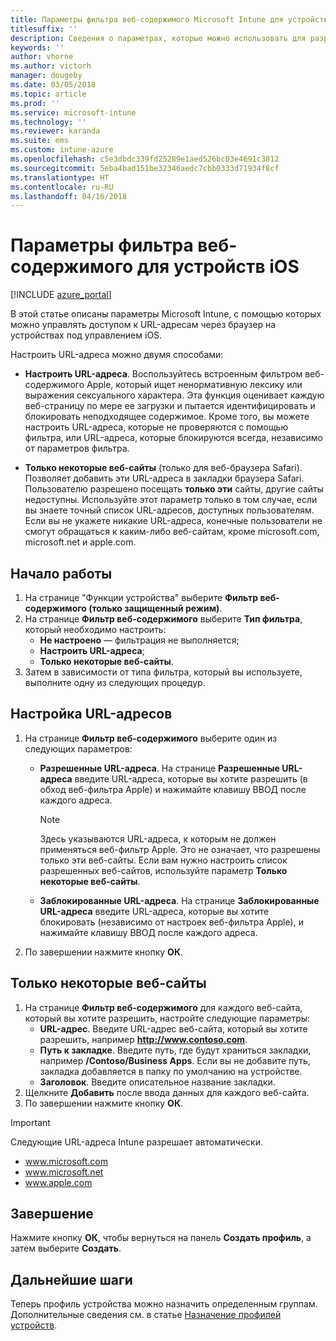 ```yaml
---
title: Параметры фильтра веб-содержимого Microsoft Intune для устройств iOS
titlesuffix: ''
description: Сведения о параметрах, которые можно использовать для разрешения и блокирования доступа к веб-сайтам с устройств iOS в Microsoft Intune.
keywords: ''
author: vhorne
ms.author: victorh
manager: dougeby
ms.date: 03/05/2018
ms.topic: article
ms.prod: ''
ms.service: microsoft-intune
ms.technology: ''
ms.reviewer: karanda
ms.suite: ems
ms.custom: intune-azure
ms.openlocfilehash: c5e3dbdc339fd25289e1aed526bc03e4691c3812
ms.sourcegitcommit: 5eba4bad151be32346aedc7cbb0333d71934f8cf
ms.translationtype: HT
ms.contentlocale: ru-RU
ms.lasthandoff: 04/16/2018
---
```

# <a name="web-content-filter-settings-for-ios-devices"></a>Параметры фильтра веб-содержимого для устройств iOS

[!INCLUDE [azure_portal](./includes/azure_portal.md)]

В этой статье описаны параметры Microsoft Intune, с помощью которых можно управлять доступом к URL-адресам через браузер на устройствах под управлением iOS.

Настроить URL-адреса можно двумя способами:

- **Настроить URL-адреса**. Воспользуйтесь встроенным фильтром веб-содержимого Apple, который ищет ненормативную лексику или выражения сексуального характера. Эта функция оценивает каждую веб-страницу по мере ее загрузки и пытается идентифицировать и блокировать неподходящее содержимое. Кроме того, вы можете настроить URL-адреса, которые не проверяются с помощью фильтра, или URL-адреса, которые блокируются всегда, независимо от параметров фильтра.

- **Только некоторые веб-сайты** (только для веб-браузера Safari). Позволяет добавить эти URL-адреса в закладки браузера Safari. Пользователю разрешено посещать **только эти** сайты, другие сайты недоступны. Используйте этот параметр только в том случае, если вы знаете точный список URL-адресов, доступных пользователям.
Если вы не укажете никакие URL-адреса, конечные пользователи не смогут обращаться к каким-либо веб-сайтам, кроме microsoft.com, microsoft.net и apple.com.

## <a name="get-started"></a>Начало работы

1. На странице "Функции устройства" выберите **Фильтр веб-содержимого (только защищенный режим)**.
2. На странице **Фильтр веб-содержимого** выберите **Тип фильтра**, который необходимо настроить:
    - **Не настроено** — фильтрация не выполняется;
    - **Настроить URL-адреса**;
    - **Только некоторые веб-сайты**.
3. Затем в зависимости от типа фильтра, который вы используете, выполните одну из следующих процедур.


## <a name="configure-urls"></a>Настройка URL-адресов

1. На странице **Фильтр веб-содержимого** выберите один из следующих параметров:
   - **Разрешенные URL-адреса**. На странице **Разрешенные URL-адреса** введите URL-адреса, которые вы хотите разрешить (в обход веб-фильтра Apple) и нажимайте клавишу ВВОД после каждого адреса.
     > [!NOTE]
     > Здесь указываются URL-адреса, к которым не должен применяться веб-фильтр Apple. Это не означает, что разрешены только эти веб-сайты. Если вам нужно настроить список разрешенных веб-сайтов, используйте параметр **Только некоторые веб-сайты**.

   - **Заблокированные URL-адреса**. На странице **Заблокированные URL-адреса** введите URL-адреса, которые вы хотите блокировать (независимо от настроек веб-фильтра Apple), и нажимайте клавишу ВВОД после каждого адреса.
2. По завершении нажмите кнопку **ОК**.


## <a name="specific-websites-only"></a>Только некоторые веб-сайты

1. На странице **Фильтр веб-содержимого** для каждого веб-сайта, который вы хотите разрешить, настройте следующие параметры:
    - **URL-адрес**. Введите URL-адрес веб-сайта, который вы хотите разрешить, например **http://www.contoso.com**.
    - **Путь к закладке**. Введите путь, где будут храниться закладки, например **/Contoso/Business Apps**. Если вы не добавите путь, закладка добавляется в папку по умолчанию на устройстве.
    - **Заголовок**. Введите описательное название закладки.
2. Щелкните **Добавить** после ввода данных для каждого веб-сайта.
3. По завершении нажмите кнопку **ОК**.

> [!IMPORTANT]
> Следующие URL-адреса Intune разрешает автоматически.
> - www.microsoft.com
> - www.microsoft.net
> - www.apple.com

## <a name="finish-up"></a>Завершение

Нажмите кнопку **ОК**, чтобы вернуться на панель **Создать профиль**, а затем выберите **Создать**.

## <a name="next-steps"></a>Дальнейшие шаги

Теперь профиль устройства можно назначить определенным группам. Дополнительные сведения см. в статье [Назначение профилей устройств](device-profile-assign.md).
